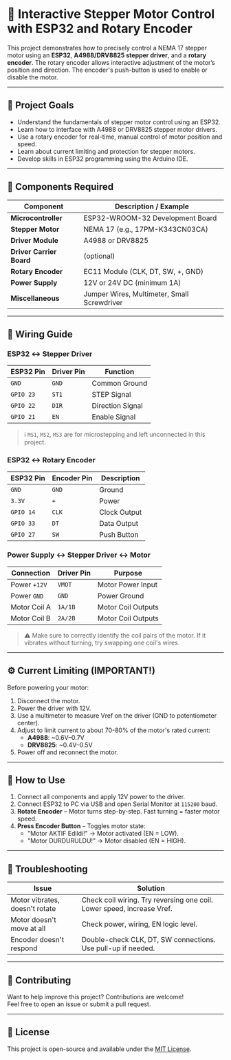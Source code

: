 # 🚀 Interactive Stepper Motor Control with ESP32 and Rotary Encoder

This project demonstrates how to precisely control a NEMA 17 stepper motor using an **ESP32**, **A4988/DRV8825 stepper driver**, and a **rotary encoder**. The rotary encoder allows interactive adjustment of the motor’s position and direction. The encoder's push-button is used to enable or disable the motor.

---

## 🎯 Project Goals

- Understand the fundamentals of stepper motor control using an ESP32.
- Learn how to interface with A4988 or DRV8825 stepper motor drivers.
- Use a rotary encoder for real-time, manual control of motor position and speed.
- Learn about current limiting and protection for stepper motors.
- Develop skills in ESP32 programming using the Arduino IDE.

---

## 🧰 Components Required

| Component                      | Description / Example                        |
|-------------------------------|----------------------------------------------|
| **Microcontroller**           | ESP32-WROOM-32 Development Board             |
| **Stepper Motor**             | NEMA 17 (e.g., 17PM-K343CN03CA)              |
| **Driver Module**             | A4988 or DRV8825                             |
| **Driver Carrier Board**      | (optional)                  |
| **Rotary Encoder**            | EC11 Module (CLK, DT, SW, +, GND)            |
| **Power Supply**              | 12V or 24V DC (minimum 1A)                   |
| **Miscellaneous**             | Jumper Wires, Multimeter, Small Screwdriver  |

---

## 🔌 Wiring Guide

### ESP32 ↔ Stepper Driver

| ESP32 Pin | Driver Pin | Function         |
|-----------|------------|------------------|
| `GND`     | `GND`      | Common Ground    |
| `GPIO 23` | `ST1`      | STEP Signal      |
| `GPIO 22` | `DIR`      | Direction Signal |
| `GPIO 21` | `EN`       | Enable Signal    |

> ℹ️ `MS1`, `MS2`, `MS3` are for microstepping and left unconnected in this project.

### ESP32 ↔ Rotary Encoder

| ESP32 Pin | Encoder Pin | Description     |
|-----------|-------------|-----------------|
| `GND`     | `GND`       | Ground          |
| `3.3V`    | `+`         | Power           |
| `GPIO 14` | `CLK`       | Clock Output    |
| `GPIO 33` | `DT`        | Data Output     |
| `GPIO 27` | `SW`        | Push Button     |

### Power Supply ↔ Stepper Driver ↔ Motor

| Connection           | Driver Pin | Purpose             |
|----------------------|------------|---------------------|
| Power `+12V`         | `VMOT`     | Motor Power Input   |
| Power `GND`          | `GND`      | Power Ground        |
| Motor Coil A         | `1A/1B`    | Motor Coil Outputs  |
| Motor Coil B         | `2A/2B`    | Motor Coil Outputs  |

> ⚠️ Make sure to correctly identify the coil pairs of the motor. If it vibrates without turning, try swapping one coil's wires.

---



## ⚙️ Current Limiting (IMPORTANT!)

Before powering your motor:

1. Disconnect the motor.
2. Power the driver with 12V.
3. Use a multimeter to measure Vref on the driver (GND to potentiometer center).
4. Adjust to limit current to about 70-80% of the motor's rated current:
   - **A4988**: ~0.6V–0.7V
   - **DRV8825**: ~0.4V–0.5V
5. Power off and reconnect the motor.

---

## 📜 How to Use

1. Connect all components and apply 12V power to the driver.
2. Connect ESP32 to PC via USB and open Serial Monitor at `115200` baud.
3. **Rotate Encoder** – Motor turns step-by-step. Fast turning = faster motor speed.
4. **Press Encoder Button** – Toggles motor state:
   - "Motor AKTIF Edildi!" → Motor activated (EN = LOW).
   - "Motor DURDURULDU!" → Motor disabled (EN = HIGH).

---

## 🧪 Troubleshooting

| Issue                          | Solution                                                                 |
|--------------------------------|--------------------------------------------------------------------------|
| Motor vibrates, doesn't rotate | Check coil wiring. Try reversing one coil. Lower speed, increase Vref. |
| Motor doesn't move at all      | Check power, wiring, EN logic level.                                     |
| Encoder doesn't respond        | Double-check CLK, DT, SW connections. Use pull-up if needed.            |

---

## 🤝 Contributing

Want to help improve this project? Contributions are welcome!  
Feel free to open an issue or submit a pull request.

---

## 📄 License

This project is open-source and available under the [MIT License](LICENSE).

